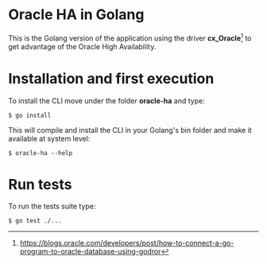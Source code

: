 # Oracle HA in Golang

This is the Golang version of the application using the driver **cx_Oracle**[^1]
to get advantage of the Oracle High Availability.


# Installation and first execution

To install the CLI move under the folder **oracle-ha** and type:

    $ go install

This will compile and install the CLI in your Golang's bin folder and make it
available at system level:

    $ oracle-ha --help


# Run tests

To run the tests suite type:

    $ go test ./...


[^1]: https://blogs.oracle.com/developers/post/how-to-connect-a-go-program-to-oracle-database-using-godror
